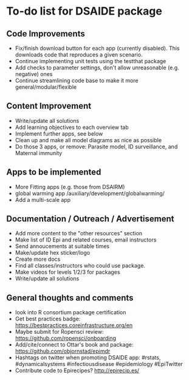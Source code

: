 # To-do list for DSAIDE package

## Code Improvements
* Fix/finish download button for each app (currently disabled). This downloads code that reproduces a given scenario.
* Continue implementing unit tests using the testthat package
* Add checks to parameter settings, don't allow unreasonable (e.g. negative) ones
* Continue streamlining code base to make it more general/modular/flexible


## Content Improvement
* Write/update all solutions
* Add learning objectives to each overview tab
* Implement further apps, see below
* Clean up and make all model diagrams as nice as possible
* Do those 3 apps, or remove: Parasite model, ID surveillance, and Maternal immunity

## Apps to be implemented
* More Fitting apps (e.g. those from DSAIRM)
* global warming app /auxiliary/development/globalwarming/
* Add a multi-scale app

## Documentation / Outreach / Advertisement
* Add more content to the "other resources" section
* Make list of ID Epi and related courses, email instructors
* Send annoucements at suitable times
* Make/update hex sticker/logo
* Create more docs
* Find all classes/instructors who could use package.
* Make videos for levels 1/2/3 for packages 
* Write/update all solutions

## General thoughts and comments
* look into R consortium package certification
* Get best practices badge: https://bestpractices.coreinfrastructure.org/en
* Maybe submit for Ropensci review: https://github.com/ropensci/onboarding
* Add/cite/connect to Ottar's book and package: https://github.com/objornstad/epimdr
* Hashtags on twitter when promoting DSAIDE app: #rstats, #dynamicalsystems #infectiousdisease #epidemiology #EpiTwitter
* Contribute code to Epirecipes? http://epirecip.es/
